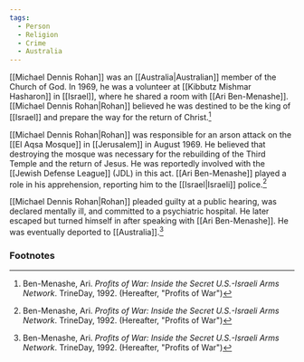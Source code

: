 ```yaml
---
tags:
  - Person
  - Religion
  - Crime
  - Australia
---
```

[[Michael Dennis Rohan]] was an [[Australia|Australian]] member of the Church of God. In 1969, he was a volunteer at [[Kibbutz Mishmar Hasharon]] in [[Israel]], where he shared a room with [[Ari Ben-Menashe]]. [[Michael Dennis Rohan|Rohan]] believed he was destined to be the king of [[Israel]] and prepare the way for the return of Christ.[^1]

[[Michael Dennis Rohan|Rohan]] was responsible for an arson attack on the [[El Aqsa Mosque]] in [[Jerusalem]] in August 1969. He believed that destroying the mosque was necessary for the rebuilding of the Third Temple and the return of Jesus. He was reportedly involved with the [[Jewish Defense League]] (JDL) in this act. [[Ari Ben-Menashe]] played a role in his apprehension, reporting him to the [[Israel|Israeli]] police.[^1]

[[Michael Dennis Rohan|Rohan]] pleaded guilty at a public hearing, was declared mentally ill, and committed to a psychiatric hospital. He later escaped but turned himself in after speaking with [[Ari Ben-Menashe]]. He was eventually deported to [[Australia]].[^1]

### Footnotes
[^1]: Ben-Menashe, Ari. *Profits of War: Inside the Secret U.S.-Israeli Arms Network*. TrineDay, 1992. (Hereafter, "Profits of War")
